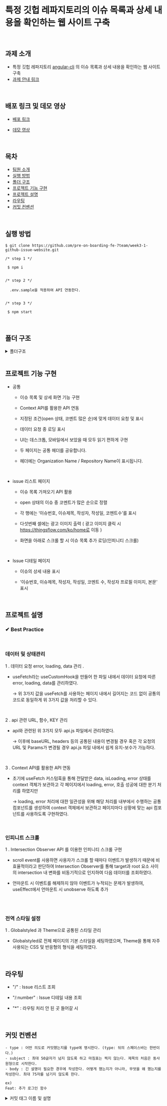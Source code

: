 #  특정 깃헙 레파지토리의 이슈 목록과 상세 내용을 확인하는 웹 사이트 구축

<br/>

## 과제 소개

- 특정 깃헙 레파지토리 [angular-cli](https://github.com/angular/angular-cli) 의 이슈 목록과 상세 내용을 확인하는 웹 사이트 구축
- [과제 안내 링크](https://younuk.notion.site/27bf1cfefdce49f89d16bd14a9ff7f70)

<br/>



## 배포 링크 및 데모 영상

- [배포 링크](https://wanted07-github-issue.netlify.app/)

- [데모 영상](https://drive.google.com/file/d/149RSeV9gSgwkZlRS9iBtaYkOx5yxHjP5/view?usp=sharing)

<br/>

## 목차 

- [팀원 소개](#팀원-소개)
- [실행 방법](#실행-방법)
- [폴더 구조](#폴더-구조)
- [프로젝트 기능 구현](#프로젝트-기능-구현)
- [프로젝트 설명](#프로젝트-설명)
- [라우팅](#라우팅)
- [커밋 컨벤션](#커밋-컨벤션)

<br/>




## 실행 방법

```
$ git clone https://github.com/pre-on-boarding-fe-7team/week3-1-github-issue-website.git
```


```
/* step 1 */

 $ npm i


/* step 2 */

  .env.sample을 적용하여 API 연동한다.
  

/* step 3 */

 $ npm start
```


<br/>


## 폴더 구조

<details><summary>폴더구조
</summary>

  <br/>
  
```
📦src
 ┣ 📂api
 ┃ ┗ 📜IssueApi.jsx
 ┃ ┗ 📜api.js
 ┣ 📂common
 ┃ ┗ 📂hooks
 ┃ ┃ ┗ 📜useFetch.js
 ┃ ┗ 📂utils  
 ┃ ┃ ┗ 📜constant.js
 ┃ ┃ ┗ 📜convertDate.js
 ┃ ┃ ┗ 📜loading.js
 ┣ 📂components
 ┃ ┣ 📂Header
 ┃ ┃ ┣ 📜Header.jsx
 ┃ ┃ ┣ 📜Header.style.js
 ┃ ┣ 📂Loading
 ┃ ┃ ┗ 📜Loading.jsx
 ┃ ┃ ┗ 📜Loading.style.js
 ┣ 📂context
 ┃ ┃ ┗ 📜APIContext.js
 ┣ 📂pages
 ┃ ┣ 📂Error
 ┃ ┃ ┣ 📜Error.jsx
 ┃ ┣ 📂IssueDetail
 ┃ ┃ ┣ 📜IssueContent.jsx
 ┃ ┃ ┣ 📜IssueDetail.jsx
 ┃ ┃ ┣ 📜IssueDetail.style.js
 ┃ ┣ 📂Main
 ┃ ┃ ┣ 📂Issues
 ┃ ┃ ┃ ┣ 📜Issues.jsx
 ┃ ┃ ┃ ┣ 📜Issues.style.js
 ┃ ┃ ┣ 📜Main.jsx
 ┃ ┃ ┣ 📜Main.style.js
 ┃ ┣ 📂NotFound
 ┃ ┃ ┣ 📜NotFound.jsx
 ┣ 📂styles
 ┃ ┣ 📜global-styles.js
 ┃ ┗ 📜theme.js
 ┣ 📜App.js
 ┗ 📜index.js
```

## </details>

<br/>



## 프로젝트 기능 구현
- 공통

  - 이슈 목록 및 상세 화면 기능 구현

  - Context API를 활용한 API 연동
 
  - 지정된 조건(open 상태, 코멘트 많은 순)에 맞게 데이터 요청 및 표시
   
  - 데이터 요청 중 로딩 표시
   
  - UI는 데스크톱, 모바일에서 보았을 때 모두 읽기 편하게 구현

  - 두 페이지는 공통 헤더를 공유합니다.

  - 헤더에는 Organization Name / Repository Name이 표시됩니다.

  
  <br/>
  
- issue 리스트 페이지

  - 이슈 목록 가져오기 API 활용
   
  - open 상태의 이슈 중 코멘트가 많은 순으로 정렬 
   
  - 각 행에는 ‘이슈번호, 이슈제목, 작성자, 작성일, 코멘트수’를 표시 
   
  - 다섯번째 셀에는 광고 이미지 출력 ( 광고 이미지 클릭 시 https://thingsflow.com/ko/home로 이동 )
   
  - 화면을 아래로 스크롤 할 시 이슈 목록 추가 로딩(인피니티 스크롤)

  
  <br/>


- Issue 디테일 페이지
 
  - 이슈의 상세 내용 표시
   
  - ‘이슈번호, 이슈제목, 작성자, 작성일, 코멘트 수, 작성자 프로필 이미지, 본문' 표시

  <br/>
   


## 프로젝트 설명

###  ✔ Best Practice


  <br/>



 ### 데이터 및 상태관리

1 . 데이터 요청 error, loading, data 관리 .

 - useFetch라는 useCustomHook을 만들어 한 파일 내에서 데이터 요청에 따른 error, loading, data를 관리하였다.

   → 위 3가지 값을 useFetch를 사용하는 페이지 내에서 길어지는 코드 없이 공통의 코드로 동일하게 위 3가지 값을 처리할 수 있다.

<br/>

2 . api 관련 URL, 함수, KEY 관리

 - api와 관련된 위 3가지 모두 api.js 파일에서 관리하였다. 

   → 이후에 baseURL, headers 등의 공통된 내용이 변경될 경우 혹은 각 요청의 URL 및 Params가 변경될 경우 api.js 파일 내에서 쉽게 유지-보수가 가능하다.
   
   
   <br/>
   
 3 . Context API를 활용한 API 연동
 
   - 초기에 useFetch 커스텀훅을 통해 전달받은 data, isLoading, error 상태를  context 객체가 보관하고 각 페이지에서 loading, error, 호출 성공에 대한 분기 처리를 하였지만
    
     → loading, error 처리에 대한 일관성을 위해 해당 처리를 내부에서 수행하는 공통 컴포넌트를 생성하여 context 객체에서 보관하고 페이지마다 상황에 맞는 api 컴포넌트를 사용하도록         구현하였다.
   
      <br/>
   
### 인피니트 스크롤
   
 1 . Intersection Observer API 를 이용한 인피니티 스크롤 구현
 
   - scroll event를 사용하면 사용자가 스크롤 할 때마다 이벤트가 발생하기 때문에 비효율적이라고 판단하여
     Intersection Observer를 통해 target과 root 요소 사이의 intersection 내 변화를 비동기적으로 인지하여 다음 데이터를 조회하였다.
     
   - 언마운트 시 이벤트를 해제하지 않아 이벤트가 누적되는 문제가 발생하여, useEffect에서 언마운트 시 unobserve 하도록 추가
   
   
 <br/>
 <br/>


### 전역 스타일 설정

1 . Globalstyled 과 Theme으로 공통된 스타일 관리

  - Globalstyled로 전체 페이지의 기본 스타일을 세팅하였으며, Theme을 통해 자주 사용되는 CSS 및 반응형의 형식을 세팅하였다.   
  
   
 <br/>

## 라우팅

- "/"  :  Issue 리스트 조회 
     
- "/:number"  :  Issue 디테일 내용 조회
     
- "*"  :  라우팅 처리 안 된 곳 들어갈 시

<br/>

## 커밋 컨벤션
```
- type : 어떤 의도로 커밋했는지를 type에 명시한다. (type: 뒤의 스페이스바는 한번이다.)
- subject : 최대 50글자가 넘지 않도록 하고 마침표는 찍지 않는다. 제목의 처음은 동사 원형으로 시작한다.
- body : 긴 설명이 필요한 경우에 작성한다. 어떻게 했는지가 아니라, 무엇을 왜 했는지를 작성한다. 최대 75자를 넘기지 않도록 한다.

ex)
Feat: 추가 로그인 함수
```

<details><summary>커밋 태그 이름 및 설명
</summary>
  
  <br/>
  
```
Feat - 새로운 기능을 추가할 경우

Fix - 버그를 고친 경우

Design - CSS 등 사용자 UI 디자인 변경

!BREAKING CHANGE - 커다란 API 변경의 경우

!HOTFIX - 급하게 치명적인 버그를 고쳐야하는 경우

Style - 코드 포맷 변경, 세미 콜론 누락, 코드 수정이 없는 경우

Refactor - 프로덕션 코드 리팩토링

Comment - 필요한 주석 추가 및 변경

Docs - 문서를 수정한 경우

Test - 테스트 추가, 테스트 리팩토링(프로덕션 코드 변경 X)

Chore - 빌드 태스트 업데이트, 패키지 매니저를 설정하는 경우(프로덕션 코드 변경 X)

Rename - 파일 혹은 폴더명을 수정하거나 옮기는 작업만인 경우

Remove - 파일을 삭제하는 작업만 수행한 경우
```
  </details>


